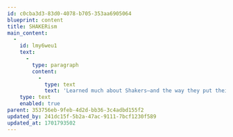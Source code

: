 ```yaml
---
id: c0cba3d3-83d0-4078-b705-353aa6905064
blueprint: content
title: SHAKERism
main_content:
  -
    id: lmy6weu1
    text:
      -
        type: paragraph
        content:
          -
            type: text
            text: 'Learned much about Shakers—and the way they put their spirituality into their work, actions, objects. etc. Lectured about them in my concrete books classes and took field trips with classes to the Canterbury Shakers in Maine.'
    type: text
    enabled: true
parent: 353756eb-9feb-4d2d-bb36-3c4adbd155f2
updated_by: 241dc15f-5b2a-47ac-9111-7bcf1230f589
updated_at: 1701793502
---
```

